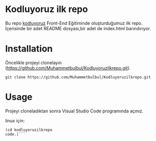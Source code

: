 # Kodluyoruz ilk repo
Bu repo [kodluyoruz](https://kodluyoruz.org/) Front-End Eğitiminde oluşturduğumuz ilk repo. İçerisinde bir adet README dosyası,bir adet de index.html barındırıyor.

# Installation
Öncelikle projeyi clonelayın (https://github.com/Muhammetbulbul/Kodluyoruzilkrepo.git).  
```
git clone https://github.com/Muhammetbulbul/Kodluyoruzilkrepo.git
```


# Usage
Projeyi cloneladıktan sonra Visual Studio Code programında açınız.


linux için:
```
(cd kodluyoruzilkrepo
code.)```
